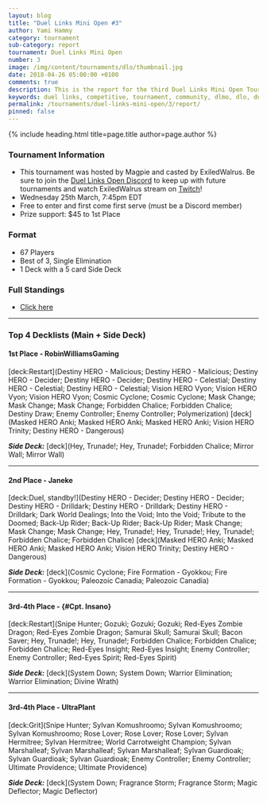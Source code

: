 ```yaml
---
layout: blog
title: "Duel Links Mini Open #3"
author: Yami Hammy
category: tournament
sub-category: report
tournament: Duel Links Mini Open
number: 3
image: /img/content/tournaments/dlo/thumbnail.jpg
date: 2018-04-26 05:00:00 +0100
comments: true
description: This is the report for the third Duel Links Mini Open Tournament hosted by Magpie, check out the top players and their decks here!
keywords: duel links, competitive, tournament, community, dlmo, dlo, duel links open, open, 3
permalink: /tournaments/duel-links-mini-open/3/report/
pinned: false
---
```


{% include heading.html title=page.title author=page.author %}

### Tournament Information
- This tournament was hosted by Magpie and casted by ExiledWalrus. Be sure to join the [Duel Links Open Discord](https://discord.gg/TC2R5ck) to keep up with future tournaments and watch ExiledWalrus stream on [Twitch](https://www.twitch.tv/exiledwalrus)!
- Wednesday 25th March, 7:45pm EDT
- Free to enter and first come first serve (must be a Discord member)
- Prize support: $45 to 1st Place

### Format
- 67 Players
- Best of 3, Single Elimination
- 1 Deck with a 5 card Side Deck

### Full Standings
- [Click here](https://smash.gg/tournament/duel-links-mini-open-3/events/dlmo-3/standings)

---

### Top 4 Decklists (Main + Side Deck)

#### 1st Place - RobinWilliamsGaming

[deck:Restart](Destiny HERO - Malicious; Destiny HERO - Malicious; Destiny HERO - Decider; Destiny HERO - Decider; Destiny HERO - Celestial; Destiny HERO - Celestial; Destiny HERO - Celestial; Vision HERO Vyon; Vision HERO Vyon; Vision HERO Vyon; Cosmic Cyclone; Cosmic Cyclone; Mask Change; Mask Change; Mask Change; Forbidden Chalice; Forbidden Chalice; Destiny Draw; Enemy Controller; Enemy Controller; Polymerization)
[deck](Masked HERO Anki; Masked HERO Anki; Masked HERO Anki; Vision HERO Trinity; Destiny HERO - Dangerous)

***Side Deck:***
[deck](Hey, Trunade!; Hey, Trunade!; Forbidden Chalice; Mirror Wall; Mirror Wall)

---

#### 2nd Place - Janeke

[deck:Duel, standby!](Destiny HERO - Decider; Destiny HERO - Decider; Destiny HERO - Drilldark; Destiny HERO - Drilldark; Destiny HERO - Drilldark; Dark World Dealings; Into the Void; Into the Void; Tribute to the Doomed; Back-Up Rider; Back-Up Rider; Back-Up Rider; Mask Change; Mask Change; Mask Change; Hey, Trunade!; Hey, Trunade!; Hey, Trunade!; Forbidden Chalice; Forbidden Chalice)
[deck](Masked HERO Anki; Masked HERO Anki; Masked HERO Anki; Vision HERO Trinity; Destiny HERO - Dangerous)

***Side Deck:***
[deck](Cosmic Cyclone; Fire Formation - Gyokkou; Fire Formation - Gyokkou; Paleozoic Canadia; Paleozoic Canadia)

---

#### 3rd-4th Place - {#Cpt. Insano}

[deck:Restart](Snipe Hunter; Gozuki; Gozuki; Gozuki; Red-Eyes Zombie Dragon; Red-Eyes Zombie Dragon; Samurai Skull; Samurai Skull; Bacon Saver; Hey, Trunade!; Hey, Trunade!; Forbidden Chalice; Forbidden Chalice; Forbidden Chalice; Red-Eyes Insight; Red-Eyes Insight; Enemy Controller; Enemy Controller; Red-Eyes Spirit; Red-Eyes Spirit)

***Side Deck:***
[deck](System Down; System Down; Warrior Elimination; Warrior Elimination; Divine Wrath)

---

#### 3rd-4th Place - UltraPlant

[deck:Grit](Snipe Hunter; Sylvan Komushroomo; Sylvan Komushroomo; Sylvan Komushroomo; Rose Lover; Rose Lover; Rose Lover; Sylvan Hermitree; Sylvan Hermitree; World Carrotweight Champion; Sylvan Marshalleaf; Sylvan Marshalleaf; Sylvan Marshalleaf; Sylvan Guardioak; Sylvan Guardioak; Sylvan Guardioak; Enemy Controller; Enemy Controller; Ultimate Providence; Ultimate Providence)

***Side Deck:***
[deck](System Down; Fragrance Storm; Fragrance Storm; Magic Deflector; Magic Deflector)